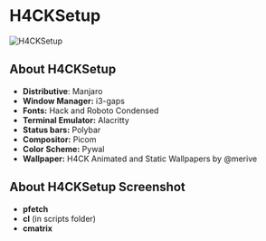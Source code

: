 # H4CKSetup

![H4CKSetup](https://github.com/merive-inc/dotfiles/blob/main/H4CKSetup/setup.png)

## About H4CKSetup

* **Distributive**: Manjaro
* **Window Manager:** i3-gaps
* **Fonts:** Hack and Roboto Condensed
* **Terminal Emulator:** Alacritty
* **Status bars:** Polybar
* **Compositor:** Picom
* **Color Scheme:** Pywal
* **Wallpaper:** H4CK Animated and Static Wallpapers by @merive

## About H4CKSetup Screenshot

* **pfetch**
* **cl** (in scripts folder)
* **cmatrix**
